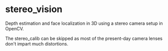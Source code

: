# stereo_vision
Depth estimation and face localization in 3D using a stereo camera setup in OpenCV.

The stereo_calib can be skipped as most of the present-day camera lenses don't impart much distortions.
